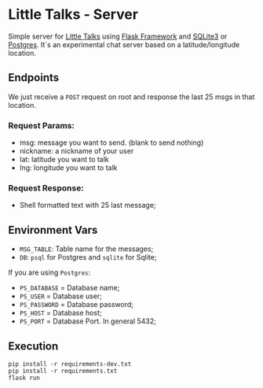 # Little Talks - Server

Simple server for [Little Talks](https://littletalks.org) using [Flask Framework](https://flask.palletsprojects.com) and [SQLite3](https://www.sqlite.org/index.html) or [Postgres](https://www.postgresql.org/). It´s an experimental chat server based on a latitude/longitude location.

## Endpoints
We just receive a `POST` request on root and response the last 25 msgs in that location.

### Request Params:
- msg: message you want to send. (blank to send nothing)
- nickname: a nickname of your user
- lat: latitude you want to talk
- lng: longitude you want to talk

### Request Response:
- Shell formatted text with 25 last message;

## Environment Vars
* `MSG_TABLE`: Table name for the messages;
* `DB`: `psql` for Postgres and `sqlite` for Sqlite; 

If you are using `Postgres`:
* `PS_DATABASE` = Database name;
* `PS_USER` = Database user;
* `PS_PASSWORD` = Database password;
* `PS_HOST` = Database host;
* `PS_PORT` = Database Port. In general 5432;

## Execution

```Shell
pip install -r requirements-dev.txt
pip install -r requirements.txt
flask run
```
